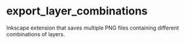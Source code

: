 export_layer_combinations
=========================

Inkscape extension that saves multiple PNG files containing different combinations of layers.
